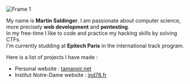 ![Frame 1](https://user-images.githubusercontent.com/51637671/187033777-037cf5e0-b60b-4854-89d1-a8a8f7906974.svg)

My name is **Martin Saldinger**. I am passionate about computer science, more precisely  **web development** and **pentesting**. <br>
In my free-time I like to code and practice my hacking skills by solving CTFs. <br>
I'm currently studding at **Epitech Paris** in the international track program.

Here is a list of projects I have made : 

- Personal website : [tamanoir.net](https://tamanoir.net)
- Institut Notre-Dame website : [ind78.fr](https://www.ind78.fr/)
